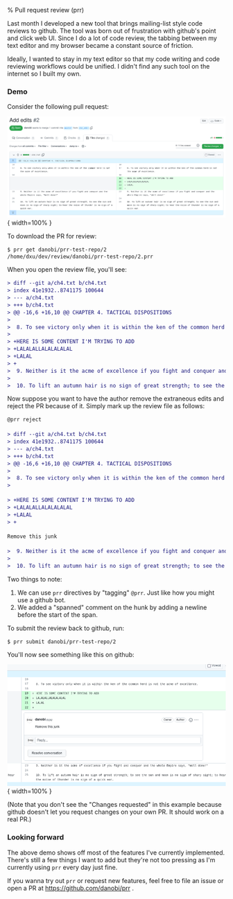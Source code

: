 % Pull request review (prr)

Last month I developed a new tool that brings mailing-list style code reviews
to github. The tool was born out of frustration with github's point and click
web UI. Since I do a lot of code review, the tabbing between my text editor and
my browser became a constant source of friction.

Ideally, I wanted to stay in my text editor so that my code writing and code
reviewing workflows could be unified. I didn't find any such tool on the
internet so I built my own.

### Demo

Consider the following pull request:

![](../examples/prr/pr.png){ width=100% }

To download the PR for review:

```
$ prr get danobi/prr-test-repo/2
/home/dxu/dev/review/danobi/prr-test-repo/2.prr
```

When you open the review file, you'll see:

```diff
> diff --git a/ch4.txt b/ch4.txt
> index 41e1932..8741175 100644
> --- a/ch4.txt
> +++ b/ch4.txt
> @@ -16,6 +16,10 @@ CHAPTER 4. TACTICAL DISPOSITIONS
>
>  8. To see victory only when it is within the ken of the common herd is not the acme of excellence.
>
> +HERE IS SOME CONTENT I'M TRYING TO ADD
> +LALALALLALALALALAL
> +LALAL
> +
>  9. Neither is it the acme of excellence if you fight and conquer and the whole Empire says, "Well done!"
>
>  10. To lift an autumn hair is no sign of great strength; to see the sun and moon is no sign of sharp sight; to hear the noise of thunder is no sign of a quick ear.
```

Now suppose you want to have the author remove the extraneous edits
and reject the PR because of it. Simply mark up the review file as follows:

```diff
@prr reject

> diff --git a/ch4.txt b/ch4.txt
> index 41e1932..8741175 100644
> --- a/ch4.txt
> +++ b/ch4.txt
> @@ -16,6 +16,10 @@ CHAPTER 4. TACTICAL DISPOSITIONS
>
>  8. To see victory only when it is within the ken of the common herd is not the acme of excellence.
>

> +HERE IS SOME CONTENT I'M TRYING TO ADD
> +LALALALLALALALALAL
> +LALAL
> +

Remove this junk

>  9. Neither is it the acme of excellence if you fight and conquer and the whole Empire says, "Well done!"
>
>  10. To lift an autumn hair is no sign of great strength; to see the sun and moon is no sign of sharp sight; to hear the noise of thunder is no sign of a quick ear.
```

Two things to note:

1. We can use `prr` directives by "tagging" `@prr`. Just like how you might use a github bot.
1. We added a "spanned" comment on the hunk by adding a newline before the start of the span.

To submit the review back to github, run:

```
$ prr submit danobi/prr-test-repo/2
```

You'll now see something like this on github:

![](../examples/prr/comment.png){ width=100% }

(Note that you don't see the "Changes requested" in this example because github
doesn't let you request changes on your own PR. It should work on a real PR.)

### Looking forward

The above demo shows off most of the features I've currently implemented. There's
still a few things I want to add but they're not too pressing as I'm currently using
`prr` every day just fine.

If you wanna try out `prr` or request new features, feel free to file an issue or open
a PR at https://github.com/danobi/prr .
